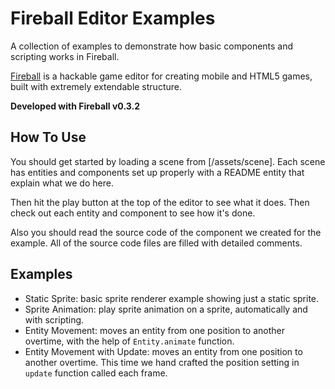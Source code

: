 # Fireball Editor Examples

A collection of examples to demonstrate how basic components and scripting works in Fireball.

[Fireball](https://github.com/fireball-x/fireball) is a hackable game editor for creating mobile and HTML5 games, built with extremely extendable structure.

**Developed with Fireball v0.3.2**


## How To Use

You should get started by loading a scene from [/assets/scene]. Each scene has entities and components set up properly with a README entity that explain what we do here.

Then hit the play button at the top of the editor to see what it does. Then check out each entity and component to see how it's done.

Also you should read the source code of the component we created for the example. All of the source code files are filled with detailed comments.

## Examples

- Static Sprite: basic sprite renderer example showing just a static sprite.
- Sprite Animation: play sprite animation on a sprite, automatically and with scripting.
- Entity Movement: moves an entity from one position to another overtime, with the help of `Entity.animate` function.
- Entity Movement with Update: moves an entity from one position to another overtime. This time we hand crafted the position setting in `update` function called each frame.
